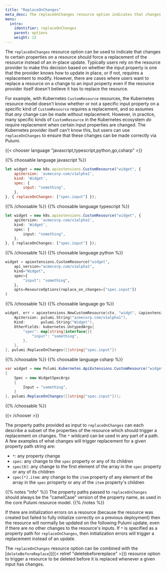```yaml
---
title: "ReplaceOnChanges"
meta_desc: The replaceOnChanges resource option indicates that changes to properties on a resource should force a replacement instead of an in-place update.
menu:
  intro:
    identifier: replaceOnChanges
    parent: options
    weight: 12
---
```


The `replaceOnChanges` resource option can be used to indicate that changes to certain properties on a resource should force a replacement of the resource instead of an in-place update.  Typically users rely on the resource provider to make this decision based on whether the input property is one that the provider knows how to update in place, or if not, requires a replacement to modify.  However, there are cases where users want to replace a resource on a change to an input property even if the resource provider itself doesn't believe it has to replace the resource.

For example, with Kubernetes `CustomResource` resources, the Kubernetes resource model doesn't know whether or not a specific input property on a specific kind of `CustomResource` requires a replacement, and so assumes that *any* change can be made without replacement.  However, in practice, many specific kinds of `CustomResource` in the Kubernetes ecosystem *do* require replacement when certain input properties are changed.  The Kubernetes provider itself can't know this, but users can use `replaceOnChanges` to ensure that these changes can be made correctly via Pulumi.

{{< chooser language "javascript,typescript,python,go,csharp" >}}

{{% choosable language javascript %}}

```javascript
let widget = new k8s.apiextensions.CustomResource("widget", {
    apiVersion: 'acmecorp.com/v1alpha1',
    kind: 'Widget',
    spec: {
        input: "something",
    },
}, { replaceOnChanges: ["spec.input"] });
```

{{% /choosable %}}
{{% choosable language typescript %}}

```typescript
let widget = new k8s.apiextensions.CustomResource("widget", {
    apiVersion: 'acmecorp.com/v1alpha1',
    kind: 'Widget',
    spec: {
        input: "something",
    },
}, { replaceOnChanges: ["spec.input"] });
```

{{% /choosable %}}
{{% choosable language python %}}

```python
widget = apiextensions.CustomResource("widget",
    api_version="acmecorp.com/v1alpha1",
    kind="Widget",
    spec={
        "input": "something",
    },
    opts=ResourceOptions(replace_on_changes=["spec.input"])
)
```

{{% /choosable %}}
{{% choosable language go %}}

```go
widget, err = apiextensions.NewCustomResource(ctx, "widgt", &apiextensions.CustomResourceArgs{
    ApiVersion: pulumi.String("acmecorp.com/v1alpha1"),
    Kind:       pulumi.String("Widget"),
    OtherFields: kubernetes.UntypedArgs{
        "spec": map[string]interface{}{
            "input": "something",
        },
    },
}, pulumi.ReplaceOnChanges([]string{"spec.input"})
```

{{% /choosable %}}
{{% choosable language csharp %}}

```csharp
var widget = new Pulumi.Kubernetes.ApiExtensions.CustomResource("widget", new WidgetArgs
{
    Spec = new WidgetSpecArgs
    {
        Input = "something",
    }
}, pulumi.ReplaceOnChanges([]string{"spec.input"}));
```

{{% /choosable %}}

{{< /chooser >}}

The property paths provided as input to `replaceOnChanges` can each describe a subset of the properties of the resource which should trigger a replacement on changes.  The `*` wildcard can be used in any part of a path.  A few examples of what changes will trigger replacement for a given property path string are:

- `*`: any property change
- `spec`: any change to the `spec` property or any of its children
- `spec[0]`: any change to the first element of the array in the `spec` property or any of its children
- `spec[*].item`: any change to the `item` property of any element of the array in the `spec` prroperty or any of the `item` property's children

{{% notes "info" %}}
The property paths passed to `replaceOnChanges` should always be the "camelCase" version of the property name, as used in the core Pulumi resource model.
{{% /notes %}}

If there are initialization errors on a resource (because the resource was created but failed to fully initialize correctly on a previous deployment) then the resource will normally be updated on the following Pulumi update, even if there are no other changes to the resource's inputs.  If `*` is specified as a property path for `replaceOnChanges`, then initialization errors will trigger a replacement instead of an update.

The `replaceOnChanges` resource option can be combined with the [`deleteBeforeReplace`]({{< relref "deletebeforereplace" >}}) resource option to trigger a resource to be deleted before it is replaced whenever a given input has changes.
